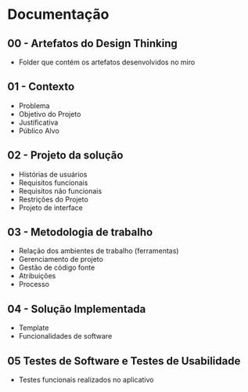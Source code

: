# Documentação 

## 00 - Artefatos do Design Thinking

- Folder que contém os artefatos desenvolvidos no miro

## 01 - Contexto 

  - Problema
  - Objetivo do Projeto
  - Justificativa
  - Público Alvo

## 02 - Projeto da solução

  - Histórias de usuários
  - Requisitos funcionais
  - Requisitos não funcionais
  - Restrições do Projeto
  - Projeto de interface



## 03 - Metodologia de trabalho

  - Relação dos ambientes de trabalho (ferramentas)
  - Gerenciamento de projeto
  - Gestão de código fonte
  - Atribuições
  - Processo



## 04 - Solução Implementada

- Template
- Funcionalidades de software

## 05 Testes de Software e Testes de Usabilidade

- Testes funcionais realizados no aplicativo


